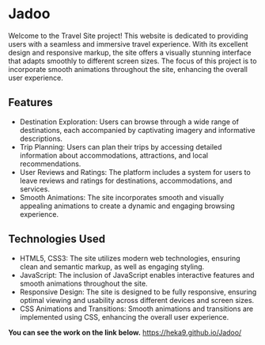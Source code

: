 # Jadoo

Welcome to the Travel Site project! This website is dedicated to providing users with a seamless and immersive travel experience. With its excellent design and responsive markup, the site offers a visually stunning interface that adapts smoothly to different screen sizes. The focus of this project is to incorporate smooth animations throughout the site, enhancing the overall user experience.

## Features

* Destination Exploration: Users can browse through a wide range of destinations, each accompanied by captivating imagery and informative descriptions.
* Trip Planning: Users can plan their trips by accessing detailed information about accommodations, attractions, and local recommendations.
* User Reviews and Ratings: The platform includes a system for users to leave reviews and ratings for destinations, accommodations, and services.
* Smooth Animations: The site incorporates smooth and visually appealing animations to create a dynamic and engaging browsing experience.

## Technologies Used

* HTML5, CSS3: The site utilizes modern web technologies, ensuring clean and semantic markup, as well as engaging styling.
* JavaScript: The inclusion of JavaScript enables interactive features and smooth animations throughout the site.
* Responsive Design: The site is designed to be fully responsive, ensuring optimal viewing and usability across different devices and screen sizes.
* CSS Animations and Transitions: Smooth animations and transitions are implemented using CSS, enhancing the overall user experience.

**You can see the work on the link below.**
https://heka9.github.io/Jadoo/
